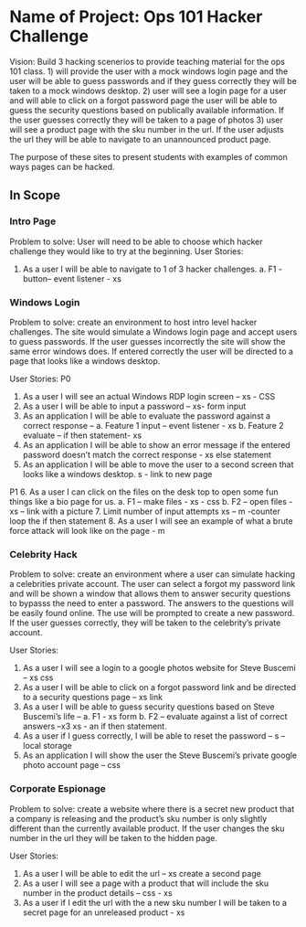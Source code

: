 # Name of Project: Ops 101 Hacker Challenge

Vision: Build 3 hacking scenerios to provide teaching material for the ops 101 class. 1) will provide the user with a mock windows login page and the user will be able to guess passwords and if they guess correctly they will be taken to a mock windows desktop. 2) user will see a login page for a user and will able to click on a forgot password page the user will be able to guess the security questions based on publically available information. If the user guesses correctly they will be taken to a page of photos 3) user will see a product page with the sku number in the url. If the user adjusts the url they will be able to navigate to an unannounced product page.

The purpose of these sites to present students with examples of common ways pages can be hacked.

## In Scope

### Intro Page

Problem to solve: User will need to be able to choose which hacker challenge they would like to try at the beginning.
User Stories:

1. As a user I will be able to navigate to 1 of 3 hacker challenges.
a. F1 - button– event listener - xs

### Windows Login

Problem to solve: create an environment to host intro level hacker challenges. The site would simulate a Windows login page and accept users to guess passwords. If the user guesses incorrectly the site will show the same error windows does. If entered correctly the user will be directed to a page that looks like a windows desktop.

User Stories:
P0

1. As a user I will see an actual Windows RDP login screen – xs - CSS
2. As a user I will be able to input a password – xs- form input
3. As an application I will be able to evaluate the password against a correct response –
a. Feature 1 input – event listener - xs
b. Feature 2 evaluate – if then statement- xs
4. As an application I will be able to show an error message if the entered password doesn’t match the correct response - xs else statement
5. As an application I will be able to move the user to a second screen that looks like a windows desktop.  s - link to new page

P1
6. As a user I can click on the files on the desk top to open some fun things like a bio page for us.
a. F1 – make files - xs - css
b. F2 – open files - xs – link with a picture
7. Limit number of input attempts xs – m -counter loop the if then statement
8. As a user I will see an example of what a brute force attack will look like on the page - m

### Celebrity Hack

Problem to solve: create an environment where a user can simulate hacking a celebrities private account. The user can select a forgot my password link and will be shown a window that allows them to answer security questions to bypasss the need to enter a password. The answers to the questions will be easily found online. The use will be prompted to create a new password. If the user guesses correctly, they will be taken to the celebrity’s private account.

User Stories:

1. As a user I will see a login to a google photos website for Steve Buscemi – xs css
2. As a user I will be able to click on a forgot password link and be directed to a security questions page – xs link
3. As a user I will be able to guess security questions based on Steve Buscemi’s life –
a. F1 - xs form
b. F2 – evaluate against a list of correct answers –x3  xs - an if then statement.
4. As a user if I guess correctly, I will be able to reset the password – s – local storage
5. As an application I will show the user the Steve Buscemi’s private google photo account page – css

### Corporate Espionage

Problem to solve: create a website where there is a secret new product that a company is releasing and the product’s sku number is only slightly different than the currently available product. If the user changes the sku number in the url they will be taken to the hidden page.  

User Stories:

1. As a user I will be able to edit the url – xs create a second page
2. As a user I will see a page with a product that will include the sku number in the product details – css - xs
3. As a user if I edit the url with the a new sku number I will be taken to a secret page for an unreleased product - xs
